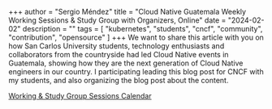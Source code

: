 +++
author = "Sergio Méndez"
title = "Cloud Native Guatemala Weekly Working Sessions & Study Group with Organizers, Online"
date = "2024-02-02"
description = ""
tags = [
    "kubernetes",
    "students",
    "cncf",
    "community",
    "contribution",
    "opensource"
]
+++
We want to share this article with you on how San Carlos University students, technology enthusiasts and collaborators from the countryside had led Cloud Native events in Guatemala, showing how they are the next generation of Cloud Native engineers in our country. I participating leading this blog post for CNCF with my students, and also organizing the blog post about the content.

[Working & Study Group Sessions Calendar](https://calendar.google.com/calendar/u/4/r?cid=OWE2YzE4ZDc5ZjQwMGQ4NzQxMzY0YWI1M2I0NGQxN2VhMTYzNGIyYjlhOWQyOWY4ZjYzMDY2NzhjN2RjZjU4ZkBncm91cC5jYWxlbmRhci5nb29nbGUuY29t)
<!--more-->
